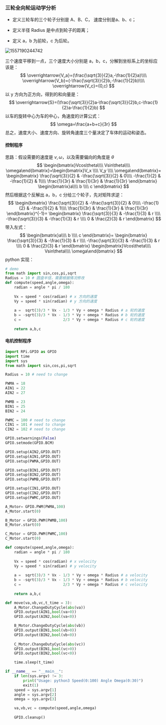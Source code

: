 ﻿### 三轮全向轮运动学分析

- 定义三轮车的三个轮子分别是 A、B、C， 速度分别是a、b、c；

- 定义半径 Radius 是中点到轮子的距离；

- 定义 a，b 为前轮，c 为后轮。

![1557190244742](image/1557190244742.png)

三个速度平移到一点，三个速度大小分别是 a，b，c，分解到坐标系上的坐标应该是：
$$
\overrightarrow{V_a}=(\frac{\sqrt{3}}{2}a,-\frac{1}{2}a)\\\\
\overrightarrow{V_b}=(-\frac{\sqrt{3}}{2}b,-\frac{1}{2}b)\\\\
\overrightarrow{V_c}=(0,c)
$$
 以 y 方向为正方向，得到的和向量是：
$$
\overrightarrow{S}=(\frac{\sqrt{3}}{2}a-\frac{\sqrt{3}}{2}b,c-\frac{1}{2}a-\frac{1}{2}b)
$$
以车的旋转中心为车的中心，角速度的计算公式：
$$
\omega=\frac{a+b+c}{3r}
$$
总之，速度大小、速度方向、旋转角速度三个量决定了车体的运动和姿态。

#### 控制程序

思路：假设需要的速度是 $v,\omega$，以及需要偏向的角度是 $\theta$
$$
\begin{bmatrix}Vcos\theta\\\\ Vsin\theta\\\\ \omega\end{bmatrix}=\begin{bmatrix}V_x \\\\ V_y \\\\ \omega\end{bmatrix}=
\begin{bmatrix}
\frac{\sqrt{3}}{2} & -\frac{\sqrt{3}}{2} & 0\\\\
-\frac{1}{2} & -\frac{1}{2} & 1\\\\ 
\frac{1}{3r} & \frac{1}{3r} & \frac{1}{3r}
\end{bmatrix}
\begin{bmatrix}a\\\\ b \\\\ c \end{bmatrix}
$$
然后根据这个反解出 a，b，c 分给三个轮子，先对矩阵求逆：
$$
\begin{bmatrix}
\frac{\sqrt{3}}{2} & -\frac{\sqrt{3}}{2} & 0\\\\
-\frac{1}{2} & -\frac{1}{2} & 1\\\\ 
\frac{1}{3r} & \frac{1}{3r} & \frac{1}{3r}
\end{bmatrix}^{-1}=
\begin{bmatrix}
 \frac{\sqrt{3}}{3} & -\frac{1}{3} & r \\\\ 
-\frac{\sqrt{3}}{3} & -\frac{1}{3} &  r \\\\ 
0 & \frac{2}{3} & r
\end{bmatrix}
$$
带入左式：
$$
\begin{bmatrix}a\\\\ b \\\\ c \end{bmatrix}=
\begin{bmatrix}
 \frac{\sqrt{3}}{3} & -\frac{1}{3} & r \\\\ 
-\frac{\sqrt{3}}{3} & -\frac{1}{3} &  r \\\\ 
0 & \frac{2}{3} & r
\end{bmatrix}
\begin{bmatrix}Vcos\theta\\\\ Vsin\theta\\\\ \omega\end{bmatrix}
$$
python 实现：

```python
# demo
from math import sin,cos,pi,sqrt
Radius = 10 # 圆盘半径，需要根据情况修改
def compute(speed,angle,omega):
    radian = angle * pi / 180
    
    Vx = speed * cos(radian) # x 方向的速度
    Vy = speed * sin(radian) # y 方向的速度
    
    a =  sqrt(3)/3 * Vx - 1/3 * Vy + omega * Radius # a 轮的速度
    b = -sqrt(3)/3 * Vx - 1/3 * Vy + omega * Radius # b 轮的速度
    c =                   2/3 * Vy + omega * Radius # c 轮的速度
    
    return a,b,c
```



#### 电机控制程序

```python
import RPi.GPIO as GPIO
import time
import sys
from math import sin,cos,pi,sqrt

Radius = 10 # need to change

PWMA = 18
AIN1 = 22
AIN2 = 27

PWMB = 23
BIN1 = 25
BIN2 = 24

PWMC = 100 # need to change
CIN1 = 101 # need to change
CIN2 = 102 # need to change

GPIO.setwarnings(False) 
GPIO.setmode(GPIO.BCM)

GPIO.setup(AIN2,GPIO.OUT)
GPIO.setup(AIN1,GPIO.OUT)
GPIO.setup(PWMA,GPIO.OUT)

GPIO.setup(BIN1,GPIO.OUT)
GPIO.setup(BIN2,GPIO.OUT)
GPIO.setup(PWMB,GPIO.OUT)

GPIO.setup(CIN1,GPIO.OUT)
GPIO.setup(CIN2,GPIO.OUT)
GPIO.setup(PWMC,GPIO.OUT)

A_Motor= GPIO.PWM(PWMA,100)
A_Motor.start(0)

B_Motor = GPIO.PWM(PWMB,100)
B_Motor.start(0)

C_Motor = GPIO.PWM(PWMC,100)
C_Motor.start(0)

def compute(speed,angle,omega):
    radian = angle * pi / 180
    
    Vx = speed * cos(radian) # x velocity
    Vy = speed * sin(radian) # y velocity
    
    a =  sqrt(3)/3 * Vx - 1/3 * Vy + omega * Radius # a velocity
    b = -sqrt(3)/3 * Vx - 1/3 * Vy + omega * Radius # b velocity
    c =                   2/3 * Vy + omega * Radius # c velocity
       
    return a,b,c

def move(va,vb,vc,t_time = 3):
    A_Motor.ChangeDutyCycle(abs(va))
    GPIO.output(AIN1,bool(va>0))
    GPIO.output(AIN2,bool(va<0))

    B_Motor.ChangeDutyCycle(abs(vb))
    GPIO.output(BIN1,bool(vb>0))
    GPIO.output(BIN2,bool(vb<0))
    
    C_Motor.ChangeDutyCycle(abs(vc))
    GPIO.output(BIN1,bool(vc>0))
    GPIO.output(BIN2,bool(vc<0))

    time.sleep(t_time)

if __name__ == "__main__":
    if len(sys.argv) != 3:
        print("Usage: python3 Speed(0:100) Angle Omega(0:30)")
        exit(1)
    speed = sys.argv[1]
    angle = sys.argv[2]
    omega = sys.argv[3]

    va,vb,vc = compute(speed,angle,omega)
    
    GPIO.cleanup()
```

